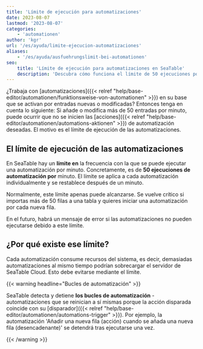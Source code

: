 ```yaml
---
title: 'Límite de ejecución para automatizaciones'
date: 2023-08-07
lastmod: '2023-08-07'
categories:
    - 'automationen'
author: 'kgr'
url: '/es/ayuda/limite-ejecucion-automatizaciones'
aliases:
    - '/es/ayuda/ausfuehrungslimit-bei-automationen'
seo:
    title: 'Límite de ejecución para automatizaciones en SeaTable'
    description: 'Descubra cómo funciona el límite de 50 ejecuciones por minuto en las automatizaciones de SeaTable y evite errores en sus flujos de trabajo.'
---
```


¿Trabaja con [automatizaciones]({{< relref "help/base-editor/automationen/funktionsweise-von-automationen" >}}) en su base que se activan por entradas nuevas o modificadas? Entonces tenga en cuenta lo siguiente: Si añade o modifica más de 50 entradas por minuto, puede ocurrir que no se inicien las [acciones]({{< relref "help/base-editor/automationen/automations-aktionen" >}}) de automatización deseadas. El motivo es el límite de ejecución de las automatizaciones.

## El límite de ejecución de las automatizaciones

En SeaTable hay un **límite en** la frecuencia con la que se puede ejecutar una automatización por minuto. Concretamente, es de **50 ejecuciones de automatización por** minuto. El límite se aplica a cada automatización individualmente y se restablece después de un minuto.

Normalmente, este límite apenas puede alcanzarse. Se vuelve crítico si importas más de 50 filas a una tabla y quieres iniciar una automatización por cada nueva fila.

En el futuro, habrá un mensaje de error si las automatizaciones no pueden ejecutarse debido a este límite.

## ¿Por qué existe ese límite?

Cada automatización consume recursos del sistema, es decir, demasiadas automatizaciones al mismo tiempo podrían sobrecargar el servidor de SeaTable Cloud. Esto debe evitarse mediante el límite.

{{< warning  headline="Bucles de automatización" >}}

SeaTable detecta y detiene **los bucles de automatización** - automatizaciones que se reinician a sí mismas porque la acción disparada coincide con su [disparador]({{< relref "help/base-editor/automationen/automations-trigger" >}}). Por ejemplo, la automatización 'Añadir una nueva fila (acción) cuando se añada una nueva fila (desencadenante)' se detendrá tras ejecutarse una vez.

{{< /warning >}}
